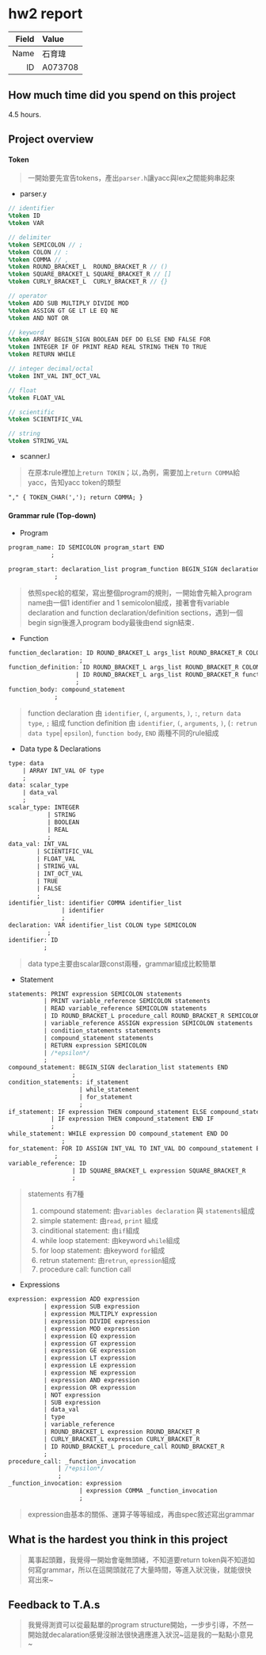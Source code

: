 # hw2 report


|Field|Value|
|-:|:-|
|Name|石育瑋|
|ID|A073708|

## How much time did you spend on this project

4.5 hours.

## Project overview

#### Token
> 一開始要先宣告tokens，產出`parser.h`讓yacc與lex之間能夠串起來
- parser.y
```yacc
// identifier
%token ID
%token VAR

// delimiter
%token SEMICOLON // ;
%token COLON // :
%token COMMA // ,
%token ROUND_BRACKET_L  ROUND_BRACKET_R // ()
%token SQUARE_BRACKET_L SQUARE_BRACKET_R // []
%token CURLY_BRACKET_L  CURLY_BRACKET_R // {}

// operator
%token ADD SUB MULTIPLY DIVIDE MOD 
%token ASSIGN GT GE LT LE EQ NE
%token AND NOT OR

// keyword
%token ARRAY BEGIN_SIGN BOOLEAN DEF DO ELSE END FALSE FOR
%token INTEGER IF OF PRINT READ REAL STRING THEN TO TRUE
%token RETURN WHILE

// integer decimal/octal
%token INT_VAL INT_OCT_VAL

// float
%token FLOAT_VAL

// scientific
%token SCIENTIFIC_VAL

// string
%token STRING_VAL
```

- scanner.l
> 在原本rule裡加上`return TOKEN`；以`,`為例，需要加上`return COMMA`給yacc，告知yacc token的類型
```lex
"," { TOKEN_CHAR(','); return COMMA; }
```
#### Grammar rule (Top-down)

- Program

```yacc
program_name: ID SEMICOLON program_start END
            ;

program_start: declaration_list program_function BEGIN_SIGN declaration_list statements END
             ;
```
> 依照spec給的框架，寫出整個program的規則，一開始會先輸入program name由一個1 identifier and 1 semicolon組成，接著會有variable declaration  and function declaration/definition sections，遇到一個begin sign後進入program body最後由end sign結束．

- Function

```yacc
function_declaration: ID ROUND_BRACKET_L args_list ROUND_BRACKET_R COLON scalar_type SEMICOLON
                    ;
function_definition: ID ROUND_BRACKET_L args_list ROUND_BRACKET_R COLON scalar_type function_body END
                   | ID ROUND_BRACKET_L args_list ROUND_BRACKET_R function_body END
                   ;
function_body: compound_statement
             ;
```

> function declaration 由 `identifier`, `(`, `arguments`, `)`, `:`, `return data type`, `;` 組成
> function definition 由 `identifier`, `(`, `arguments`, `)`, (`:` `retrun data type`| `epsilon`), `function body`, `END` 兩種不同的rule組成

- Data type & Declarations

```yacc
type: data 
    | ARRAY INT_VAL OF type
    ;
data: scalar_type 
    | data_val
    ;
scalar_type: INTEGER 
           | STRING 
           | BOOLEAN 
           | REAL
           ;
data_val: INT_VAL 
        | SCIENTIFIC_VAL 
        | FLOAT_VAL 
        | STRING_VAL 
        | INT_OCT_VAL
        | TRUE 
        | FALSE
        ;
identifier_list: identifier COMMA identifier_list 
               | identifier
               ;
declaration: VAR identifier_list COLON type SEMICOLON
           ;
identifier: ID
          ;
```
> data type主要由scalar跟const兩種，grammar組成比較簡單

- Statement

```yacc
statements: PRINT expression SEMICOLON statements
          | PRINT variable_reference SEMICOLON statements
          | READ variable_reference SEMICOLON statements
          | ID ROUND_BRACKET_L procedure_call ROUND_BRACKET_R SEMICOLON statements
          | variable_reference ASSIGN expression SEMICOLON statements
          | condition_statements statements
          | compound_statement statements
          | RETURN expression SEMICOLON
          | /*epsilon*/
          ;
compound_statement: BEGIN_SIGN declaration_list statements END
                  ;
condition_statements: if_statement
                    | while_statement
                    | for_statement
                    ;
if_statement: IF expression THEN compound_statement ELSE compound_statement END IF
            | IF expression THEN compound_statement END IF
            ;
while_statement: WHILE expression DO compound_statement END DO
               ;
for_statement: FOR ID ASSIGN INT_VAL TO INT_VAL DO compound_statement END DO
             ;
variable_reference: ID
                  | ID SQUARE_BRACKET_L expression SQUARE_BRACKET_R
                  ;
```

> statements 有7種
> 1. compound statement: 由`variables declaration` 與 `statements`組成
> 2. simple statement: 由`read`, `print` 組成
> 3. cinditional statement: 由`if`組成
> 4. while loop statement: 由keyword `while`組成
> 5. for loop statement: 由keyword `for`組成
> 6. retrun statement: 由`retrun`, `epression`組成
> 7. procedure call: function call

- Expressions

```yacc
expression: expression ADD expression
          | expression SUB expression
          | expression MULTIPLY expression
          | expression DIVIDE expression
          | expression MOD expression
          | expression EQ expression
          | expression GT expression
          | expression GE expression
          | expression LT expression
          | expression LE expression
          | expression NE expression
          | expression AND expression
          | expression OR expression
          | NOT expression
          | SUB expression
          | data_val
          | type
          | variable_reference
          | ROUND_BRACKET_L expression ROUND_BRACKET_R
          | CURLY_BRACKET_L expression CURLY_BRACKET_R
          | ID ROUND_BRACKET_L procedure_call ROUND_BRACKET_R
          ;
procedure_call: _function_invocation
              | /*epsilon*/
              ;
_function_invocation: expression
                    | expression COMMA _function_invocation
                    ;
```

> expression由基本的關係、運算子等等組成，再由spec敘述寫出grammar

## What is the hardest you think in this project

> 萬事起頭難，我覺得一開始會毫無頭緒，不知道要return token與不知道如何寫grammar，所以在這開頭就花了大量時間，等進入狀況後，就能很快寫出來~

## Feedback to T.A.s

> 我覺得測資可以從最點單的program structure開始，一步步引導，不然一開始就decalaration感覺沒辦法很快適應進入狀況\~這是我的一點點小意見\~
